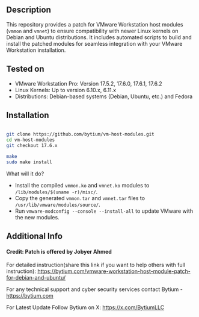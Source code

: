 ## Description

This repository provides a patch for VMware Workstation host modules (`vmmon` and `vmnet`) to ensure compatibility with newer Linux kernels on Debian and Ubuntu distributions. It includes automated scripts to build and install the patched modules for seamless integration with your VMware Workstation installation.


## Tested on

- VMware Workstation Pro: Version 17.5.2, 17.6.0, 17.6.1, 17.6.2
- Linux Kernels: Up to version 6.10.x, 6.11.x
- Distributions: Debian-based systems (Debian, Ubuntu, etc.) and Fedora

## Installation
```bash

git clone https://github.com/bytium/vm-host-modules.git
cd vm-host-modules
git checkout 17.6.x

make
sudo make install
```

What will it do?

- Install the compiled `vmmon.ko` and `vmnet.ko` modules to `/lib/modules/$(uname -r)/misc/`.
- Copy the generated `vmmon.tar` and `vmnet.tar` files to `/usr/lib/vmware/modules/source/`.
- Run `vmware-modconfig --console --install-all` to update VMware with the new modules.

## Additional Info

#### Credit: Patch is offered by Jobyer Ahmed

For detailed instruction(share this link if you want to help others with full instruction): https://bytium.com/vmware-workstation-host-module-patch-for-debian-and-ubuntu/

For any technical support and cyber security services contact Bytium - https://bytium.com

For Latest Update Follow Bytium on X: https://x.com/BytiumLLC

